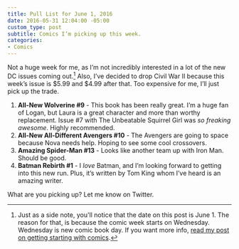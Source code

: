 ```yaml
---
title: Pull List for June 1, 2016
date: 2016-05-31 12:04:00 -05:00
custom_type: post
subtitle: Comics I’m picking up this week.
categories:
- Comics
---
```


Not a huge week for me, as I’m not incredibly interested in a lot of the new DC issues coming out.[^sidenote] Also, I’ve decided to drop Civil War II because this week’s issue is $5.99 and $4.99 after that. Too expensive for me, I’ll just pick up the trade.

1. **All-New Wolverine #9** - This book has been really great. I’m a huge fan of Logan, but Laura is a great character and more than worthy replacement. Issue #7 with The Unbeatable Squirrel Girl was *so freaking awesome*. Highly recommended.
2. **All-New All-Different Avengers #10** - The Avengers are going to space because Nova needs help. Hoping to see some cool crossovers.
3. **Amazing Spider-Man #13** - Looks like another team up with Iron Man. Should be good.
4. **Batman Rebirth #1** - I *love* Batman, and I’m looking forward to getting into this new run. Plus, it’s written by Tom King whom I’ve heard is an amazing writer.

What are you picking up? Let me know on Twitter.


[^sidenote]: Just as a side note, you'll notice that the date on this post is June 1. The reason for that, is because the comic week starts on Wednesday. Wednesday is new comic book day. If you want more info, [read my post on getting starting with comics](/2016/05/going-back-to-comics/).
